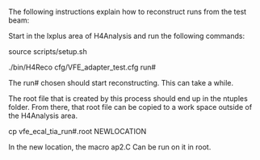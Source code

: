 The following instructions explain how to reconstruct runs from the test beam:

Start in the lxplus area of H4Analysis and run the following commands:

source scripts/setup.sh

./bin/H4Reco cfg/VFE_adapter_test.cfg run#

The run# chosen should start reconstructing. This can take a while. 

The root file that is created by this process should end up in the ntuples folder. From there, that root file can be copied to a work space outside of the H4Analysis area. 

cp vfe_ecal_tia_run#.root NEWLOCATION

In the new location, the macro ap2.C Can be run on it in root. 
